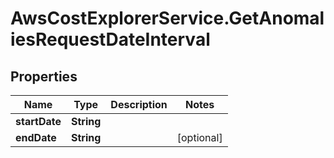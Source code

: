 # AwsCostExplorerService.GetAnomaliesRequestDateInterval

## Properties

Name | Type | Description | Notes
------------ | ------------- | ------------- | -------------
**startDate** | **String** |  | 
**endDate** | **String** |  | [optional] 


